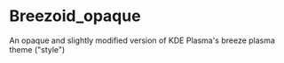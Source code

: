 # Breezoid_opaque
An opaque and slightly modified version of KDE Plasma's breeze plasma theme ("style")

